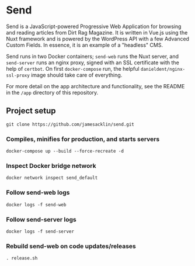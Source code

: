 # Send

Send is a JavaScript-powered Progressive Web Application for browsing and reading articles from Dirt Rag Magazine. It is written in Vue.js using the Nuxt framework and is powered by the WordPress API with a few Advanced Custom Fields. In essence, it is an example of a "headless" CMS.

Send runs in two Docker containers; `send-web` runs the Nuxt server, and `send-server` runs an nginx proxy, signed with an SSL certificate with the help of `certbot`. On first `docker-compose` run, the helpful `danieldent/nginx-ssl-proxy` image should take care of everything.

For more detail on the app architecture and functionality, see the README in the `/app` directory of this repository.

## Project setup
```
git clone https://github.com/jamesacklin/send.git
```

### Compiles, minifies for production, and starts servers
```
docker-compose up --build --force-recreate -d
```

### Inspect Docker bridge network
```
docker network inspect send_default
```

### Follow send-web logs
```
docker logs -f send-web
```

### Follow send-server logs
```
docker logs -f send-server
```

### Rebuild send-web on code updates/releases
```
. release.sh
```